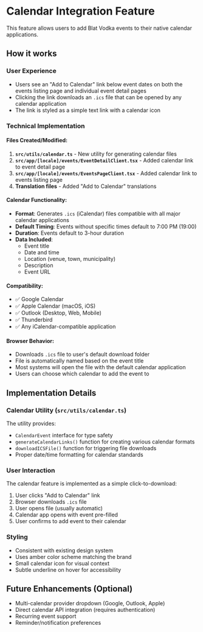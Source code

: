 # Calendar Integration Feature

This feature allows users to add Blat Vodka events to their native calendar applications.

## How it works

### User Experience

- Users see an "Add to Calendar" link below event dates on both the events listing page and individual event detail pages
- Clicking the link downloads an `.ics` file that can be opened by any calendar application
- The link is styled as a simple text link with a calendar icon

### Technical Implementation

#### Files Created/Modified:

1. **`src/utils/calendar.ts`** - New utility for generating calendar files
2. **`src/app/[locale]/events/EventDetailClient.tsx`** - Added calendar link to event detail page
3. **`src/app/[locale]/events/EventsPageClient.tsx`** - Added calendar link to events listing page
4. **Translation files** - Added "Add to Calendar" translations

#### Calendar Functionality:

- **Format**: Generates `.ics` (iCalendar) files compatible with all major calendar applications
- **Default Timing**: Events without specific times default to 7:00 PM (19:00)
- **Duration**: Events default to 3-hour duration
- **Data Included**:
  - Event title
  - Date and time
  - Location (venue, town, municipality)
  - Description
  - Event URL

#### Compatibility:

- ✅ Google Calendar
- ✅ Apple Calendar (macOS, iOS)
- ✅ Outlook (Desktop, Web, Mobile)
- ✅ Thunderbird
- ✅ Any iCalendar-compatible application

#### Browser Behavior:

- Downloads `.ics` file to user's default download folder
- File is automatically named based on the event title
- Most systems will open the file with the default calendar application
- Users can choose which calendar to add the event to

## Implementation Details

### Calendar Utility (`src/utils/calendar.ts`)

The utility provides:

- `CalendarEvent` interface for type safety
- `generateCalendarLinks()` function for creating various calendar formats
- `downloadICSFile()` function for triggering file downloads
- Proper date/time formatting for calendar standards

### User Interaction

The calendar feature is implemented as a simple click-to-download:

1. User clicks "Add to Calendar" link
2. Browser downloads `.ics` file
3. User opens file (usually automatic)
4. Calendar app opens with event pre-filled
5. User confirms to add event to their calendar

### Styling

- Consistent with existing design system
- Uses amber color scheme matching the brand
- Small calendar icon for visual context
- Subtle underline on hover for accessibility

## Future Enhancements (Optional)

- Multi-calendar provider dropdown (Google, Outlook, Apple)
- Direct calendar API integration (requires authentication)
- Recurring event support
- Reminder/notification preferences
